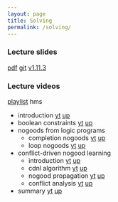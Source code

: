 ```yaml
---
layout: page
title: Solving
permalink: /solving/
---
```


### Lecture slides

  [pdf](https://github.com/potassco-asp-course/course/releases/download/v1.11.3/solving.pdf)
  [git](https://github.com/potassco-asp-course/solving)
  [v1.11.3](https://github.com/potassco-asp-course/course/releases/tag/v1.11.3)

### Lecture videos

  [playlist](https://youtube.com/playlist?list=PL7DBaibuDD9NFCpoQWNCvoSdhPE3kdzmM) hms

  * introduction
	[yt](https://youtu.be/VNPK8ANqsJw)
	[up](https://mediaup.uni-potsdam.de/Play/29702)
  * boolean constraints
	[yt](https://youtu.be/FOEbZ3kf0AM)
	[up](https://mediaup.uni-potsdam.de/Play/29710)
  * nogoods from logic programs
	* completion nogoods
	  [yt](https://youtu.be/wRgJDU1kq0E)
	  [up](https://mediaup.uni-potsdam.de/Play/29752)
	* loop nogoods
	  [yt]()
	  [up]()
  * conflict-driven nogood learning
	* introduction
	  [yt]()
	  [up]()
    * cdnl algorithm
	  [yt]()
	  [up]()
    * nogood propagation
	  [yt]()
	  [up]()
    * conflict analysis
	  [yt]()
	  [up]()
  * summary
	  [yt]()
	  [up]()
